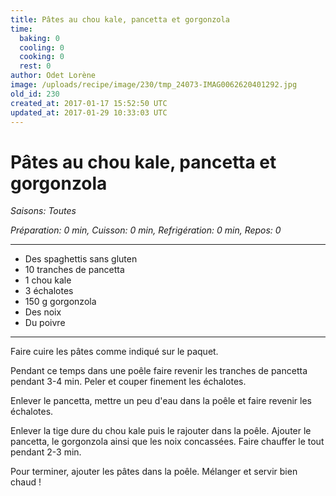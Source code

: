 ```yaml
---
title: Pâtes au chou kale, pancetta et gorgonzola 
time:
  baking: 0
  cooling: 0
  cooking: 0
  rest: 0
author: Odet Lorène
image: /uploads/recipe/image/230/tmp_24073-IMAG0062620401292.jpg
old_id: 230
created_at: 2017-01-17 15:52:50 UTC
updated_at: 2017-01-29 10:33:03 UTC
---
```


# Pâtes au chou kale, pancetta et gorgonzola 



*Saisons: Toutes*

*Préparation: 0 min, Cuisson: 0 min, Refrigération: 0 min, Repos: 0*

---

- Des spaghettis sans gluten
- 10 tranches de pancetta 
- 1 chou kale 
- 3 échalotes
- 150 g gorgonzola
- Des noix
- Du poivre

---

Faire cuire les pâtes comme indiqué sur le paquet.

Pendant ce temps dans une poêle faire revenir les tranches de pancetta pendant 3-4 min. Peler et couper finement les échalotes.

Enlever le pancetta, mettre un peu d'eau dans la poêle et faire revenir les échalotes. 

Enlever la tige dure du chou kale puis le rajouter dans la poêle. Ajouter le pancetta, le gorgonzola ainsi que les noix concassées. Faire chauffer le tout pendant 2-3 min.

Pour terminer, ajouter les pâtes dans la poêle. Mélanger et servir bien chaud !
